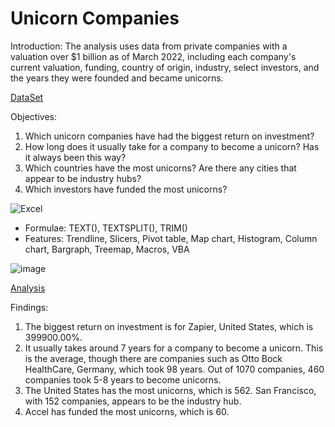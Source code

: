 # Unicorn Companies

Introduction: The analysis uses data from private companies with a valuation over $1 billion as of March 2022, including each company's current valuation, funding, country of origin, industry, select investors, and the years they were founded and became unicorns.

[DataSet](https://github.com/DiAg-2025/Excel---Unicorn-Companies/blob/main/DataSet.csv)

Objectives:
1. Which unicorn companies have had the biggest return on investment?
2. How long does it usually take for a company to become a unicorn? Has it always been this way?
3. Which countries have the most unicorns? Are there any cities that appear to be industry hubs?
4. Which investors have funded the most unicorns?

![Excel](https://img.shields.io/badge/Application-Microsoft_Excel-green)
- Formulae: TEXT(), TEXTSPLIT(), TRIM()
- Features: Trendline, Slicers, Pivot table, Map chart, Histogram, Column chart, Bargraph, Treemap, Macros, VBA

![image](https://github.com/user-attachments/assets/1fe7e289-d578-41b3-b701-73dfe62902d0)


[Analysis](https://github.com/DiAg-2025/Excel---Unicorn-Companies/blob/main/Unicorn%20Companies.xlsm)

Findings:
1. The biggest return on investment is for Zapier, United States, which is 399900.00%.
2. It usually takes around 7 years for a company to become a unicorn. This is the average, though there are companies such as Otto Bock HealthCare, Germany, which took 98 years. Out of 1070 companies, 460 companies took 5-8 years to become unicorns.
3. The United States has the most unicorns, which is 562. San Francisco, with 152 companies, appears to be the industry hub.
4. Accel has funded the most unicorns, which is 60.
